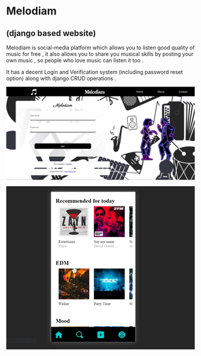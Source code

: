 # Melodiam
## (django based website)

Melodiam is social-media platform which allows you to listen good quality of music for free , it also allows you to share you musical skills by posting your own music , so people who love music can listen it too . 
 
It has a decent Login and Verification system (including password reset option)
 along with django CRUD operations .
 
![](https://github.com/Joe-Sin7h/Melodiam/blob/main/Capture.JPG?raw=True)

![](https://github.com/Joe-Sin7h/Melodiam/blob/main/Capture1.JPG?raw=True)
